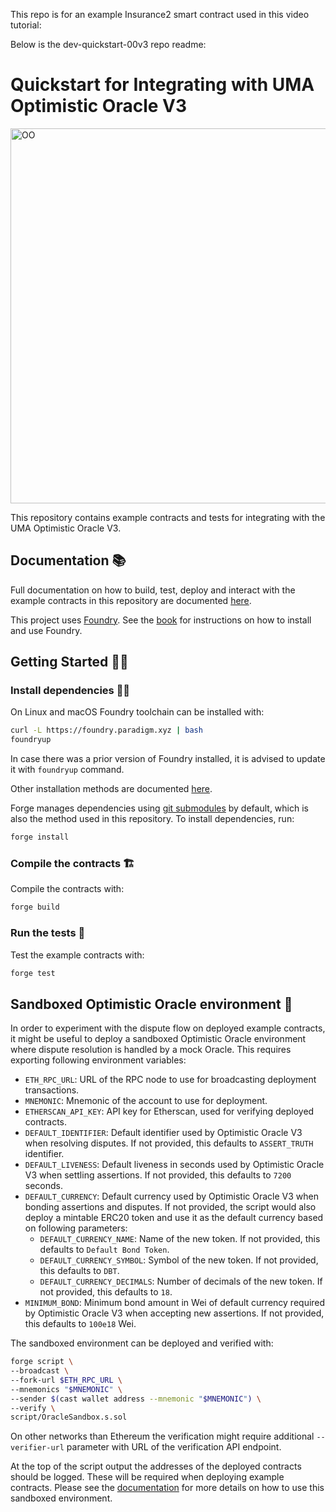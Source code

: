 This repo is for an example Insurance2 smart contract used in this video tutorial:

Below is the dev-quickstart-00v3 repo readme: 
# Quickstart for Integrating with UMA Optimistic Oracle V3
<a href="https://docs.uma.xyz/developers/optimistic-oracle"><img alt="OO" src="https://miro.medium.com/v2/resize:fit:1400/1*hLSl9M87P80A1pZ9vuTvyA.gif" width=600></a>

This repository contains example contracts and tests for integrating with the UMA Optimistic Oracle V3.

## Documentation 📚

Full documentation on how to build, test, deploy and interact with the example contracts in this repository are
 documented [here](https://docs.uma.xyz/developers/optimistic-oracle).

This project uses [Foundry](https://getfoundry.sh). See the [book](https://book.getfoundry.sh/getting-started/installation.html)
 for instructions on how to install and use Foundry.

## Getting Started 👩‍💻

### Install dependencies 👷‍♂️

On Linux and macOS Foundry toolchain can be installed with:

```bash
curl -L https://foundry.paradigm.xyz | bash
foundryup
```

In case there was a prior version of Foundry installed, it is advised to update it with `foundryup` command.

Other installation methods are documented [here](https://book.getfoundry.sh/getting-started/installation).

Forge manages dependencies using [git submodules](https://git-scm.com/book/en/v2/Git-Tools-Submodules) by default, which
 is also the method used in this repository. To install dependencies, run:

```bash
forge install
```

### Compile the contracts 🏗

Compile the contracts with:

```bash
forge build
```

### Run the tests 🧪

Test the example contracts with:

```bash
forge test
```

## Sandboxed Optimistic Oracle environment 🚀

In order to experiment with the dispute flow on deployed example contracts, it might be useful to deploy a sandboxed
 Optimistic Oracle environment where dispute resolution is handled by a mock Oracle. This requires exporting following
 environment variables:
- `ETH_RPC_URL`: URL of the RPC node to use for broadcasting deployment transactions.
- `MNEMONIC`: Mnemonic of the account to use for deployment.
- `ETHERSCAN_API_KEY`: API key for Etherscan, used for verifying deployed contracts.
- `DEFAULT_IDENTIFIER`: Default identifier used by Optimistic Oracle V3 when resolving disputes. If not provided, this
 defaults to `ASSERT_TRUTH` identifier.
- `DEFAULT_LIVENESS`: Default liveness in seconds used by Optimistic Oracle V3 when settling assertions. If not
 provided, this defaults to `7200` seconds.
- `DEFAULT_CURRENCY`: Default currency used by Optimistic Oracle V3 when bonding assertions and disputes. If not
 provided, the script would also deploy a mintable ERC20 token and use it as the default currency based on following
 parameters:
  - `DEFAULT_CURRENCY_NAME`: Name of the new token. If not provided, this defaults to `Default Bond Token`.
  - `DEFAULT_CURRENCY_SYMBOL`: Symbol of the new token. If not provided, this defaults to `DBT`.
  - `DEFAULT_CURRENCY_DECIMALS`: Number of decimals of the new token. If not provided, this defaults to `18`.
- `MINIMUM_BOND`: Minimum bond amount in Wei of default currency required by Optimistic Oracle V3 when accepting new
 assertions. If not provided, this defaults to `100e18` Wei.

The sandboxed environment can be deployed and verified with:

```bash
forge script \
--broadcast \
--fork-url $ETH_RPC_URL \
--mnemonics "$MNEMONIC" \
--sender $(cast wallet address --mnemonic "$MNEMONIC") \
--verify \
script/OracleSandbox.s.sol
```

On other networks than Ethereum the verification might require additional `--verifier-url` parameter with URL of the
 verification API endpoint.

At the top of the script output the addresses of the deployed contracts should be logged. These will be required when
 deploying example contracts. Please see the [documentation](https://docs.uma.xyz/developers/optimistic-oracle)
 for more details on how to use this sandboxed environment.
